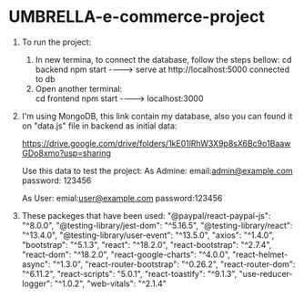 # UMBRELLA-e-commerce-project

1. To run the project:

   1. In new termina, to connect the database, follow the steps bellow:
      cd backend
      npm start
      ----> serve at http://localhost:5000
      connected to db
   2. Open another terminal:  
      cd frontend
      npm start
      ----> localhost:3000

2. I'm using MongoDB, this link contain my database, also you can found it on "data.js" file in backend as initial data:

   https://drive.google.com/drive/folders/1kE01lRhW3X9p8sX6Bc9o1BaawGDo8xmo?usp=sharing

   Use this data to test the project:
   As Admine:
   email:admin@example.com
   password: 123456

   As User:
   emial:user@example.com
   password:123456

3. These packeges that have been used:
   "@paypal/react-paypal-js": "^8.0.0",
   "@testing-library/jest-dom": "^5.16.5",
   "@testing-library/react": "^13.4.0",
   "@testing-library/user-event": "^13.5.0",
   "axios": "^1.4.0",
   "bootstrap": "^5.1.3",
   "react": "^18.2.0",
   "react-bootstrap": "^2.7.4",
   "react-dom": "^18.2.0",
   "react-google-charts": "^4.0.0",
   "react-helmet-async": "^1.3.0",
   "react-router-bootstrap": "^0.26.2",
   "react-router-dom": "^6.11.2",
   "react-scripts": "5.0.1",
   "react-toastify": "^9.1.3",
   "use-reducer-logger": "^1.0.2",
   "web-vitals": "^2.1.4"
